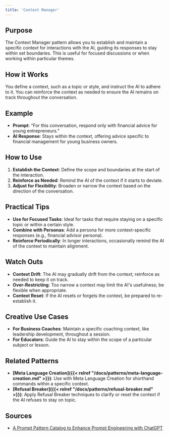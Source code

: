 ```yaml
---
title: 'Context Manager'
---
```


## Purpose
The Context Manager pattern allows you to establish and maintain a specific context for interactions with the AI, guiding its responses to stay within set boundaries. This is useful for focused discussions or when working within particular themes.

## How it Works
You define a context, such as a topic or style, and instruct the AI to adhere to it. You can reinforce the context as needed to ensure the AI remains on track throughout the conversation.

## Example
- **Prompt**: “For this conversation, respond only with financial advice for young entrepreneurs.”
- **AI Response**: Stays within the context, offering advice specific to financial management for young business owners.

## How to Use
1. **Establish the Context**: Define the scope and boundaries at the start of the interaction.
2. **Reinforce as Needed**: Remind the AI of the context if it starts to deviate.
3. **Adjust for Flexibility**: Broaden or narrow the context based on the direction of the conversation.

## Practical Tips
- **Use for Focused Tasks**: Ideal for tasks that require staying on a specific topic or within a certain style.
- **Combine with Personas**: Add a persona for more context-specific responses (e.g., financial advisor persona).
- **Reinforce Periodically**: In longer interactions, occasionally remind the AI of the context to maintain alignment.

## Watch Outs
- **Context Drift**: The AI may gradually drift from the context; reinforce as needed to keep it on track.
- **Over-Restricting**: Too narrow a context may limit the AI's usefulness; be flexible when appropriate.
- **Context Reset**: If the AI resets or forgets the context, be prepared to re-establish it.

## Creative Use Cases
- **For Business Coaches**: Maintain a specific coaching context, like leadership development, throughout a session.
- **For Educators**: Guide the AI to stay within the scope of a particular subject or lesson.

## Related Patterns
- **[Meta Language Creation]({{< relref "/docs/patterns/meta-language-creation.md" >}})**: Use with Meta Language Creation for shorthand commands within a specific context.
- **[Refusal Breaker]({{< relref "/docs/patterns/refusal-breaker.md" >}})**: Apply Refusal Breaker techniques to clarify or reset the context if the AI refuses to stay on topic.

## Sources
- [A Prompt Pattern Catalog to Enhance Prompt Engineering with ChatGPT](https://arxiv.org/pdf/2302.11382)